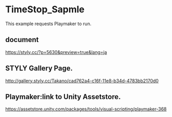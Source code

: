# TimeStop_Sapmle

This example requests Playmaker to run.

## document
https://styly.cc/?p=5630&preview=true&lang=ja

## STYLY Gallery Page.
http://gallery.styly.cc/Takano/cad762a4-c16f-11e8-b34d-4783bb2170d0

## Playmaker:link to Unity Assetstore.
https://assetstore.unity.com/packages/tools/visual-scripting/playmaker-368
